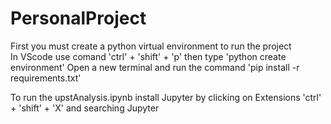 # PersonalProject
First you must create a python virtual environment to run the project  
In VScode use comand 'ctrl' + 'shift' + 'p' then type 'python create environment'
Open a new terminal and run the command 'pip install -r requirements.txt'

To run the upstAnalysis.ipynb install Jupyter by clicking on Extensions 'ctrl' + 'shift' + 'X'
and searching Jupyter
